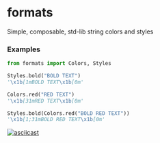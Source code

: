 # formats
Simple, composable, std-lib string colors and styles

### Examples
```python
from formats import Colors, Styles

Styles.bold("BOLD TEXT")
'\x1b[1mBOLD TEXT\x1b[0m'

Colors.red("RED TEXT")
'\x1b[31mRED TEXT\x1b[0m'

Styles.bold(Colors.red("BOLD RED TEXT"))
'\x1b[1;31mBOLD RED TEXT\x1b[0m'
```

[![asciicast](https://asciinema.org/a/7tWOtxzMIz5QfgYuVk7uSKZCA.svg)](https://asciinema.org/a/7tWOtxzMIz5QfgYuVk7uSKZCA)
